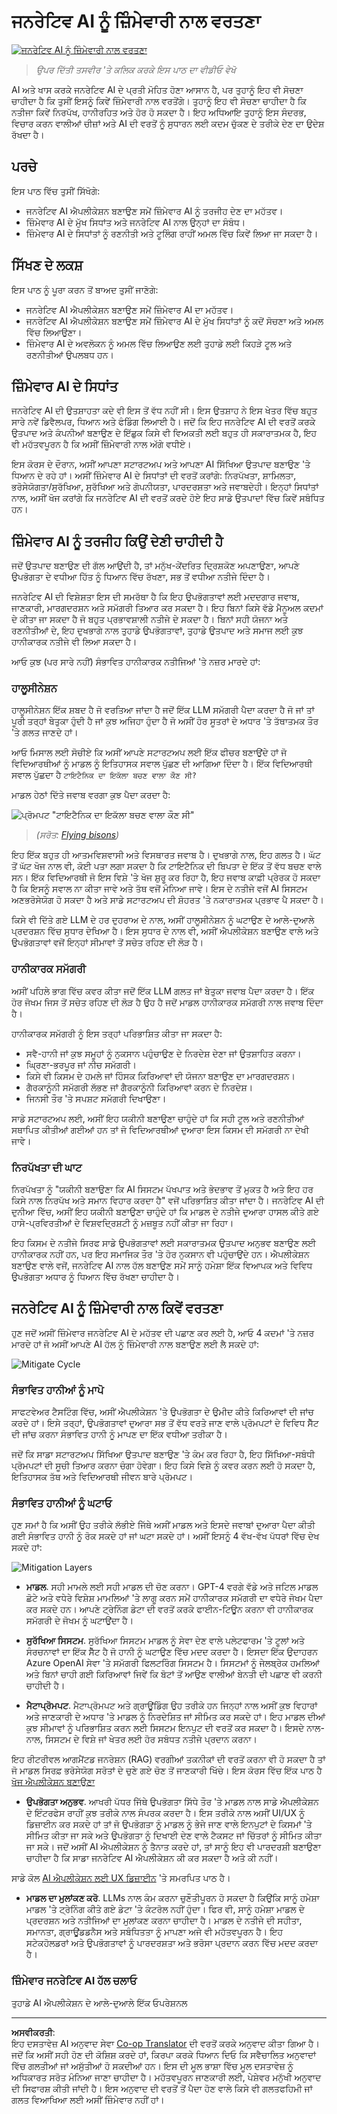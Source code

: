 <!--
CO_OP_TRANSLATOR_METADATA:
{
  "original_hash": "4d57fad773cbeb69c5dd62e65c34200d",
  "translation_date": "2025-10-17T14:14:59+00:00",
  "source_file": "03-using-generative-ai-responsibly/README.md",
  "language_code": "pa"
}
-->
# ਜਨਰੇਟਿਵ AI ਨੂੰ ਜ਼ਿੰਮੇਵਾਰੀ ਨਾਲ ਵਰਤਣਾ

[![ਜਨਰੇਟਿਵ AI ਨੂੰ ਜ਼ਿੰਮੇਵਾਰੀ ਨਾਲ ਵਰਤਣਾ](../../../translated_images/03-lesson-banner.1ed56067a452d97709d51f6cc8b6953918b2287132f4909ade2008c936cd4af9.pa.png)](https://youtu.be/YOp-e1GjZdA?si=7Wv4wu3x44L1DCVj)

> _ਉਪਰ ਦਿੱਤੀ ਤਸਵੀਰ 'ਤੇ ਕਲਿਕ ਕਰਕੇ ਇਸ ਪਾਠ ਦਾ ਵੀਡੀਓ ਵੇਖੋ_

AI ਅਤੇ ਖਾਸ ਕਰਕੇ ਜਨਰੇਟਿਵ AI ਦੇ ਪ੍ਰਤੀ ਮੋਹਿਤ ਹੋਣਾ ਆਸਾਨ ਹੈ, ਪਰ ਤੁਹਾਨੂੰ ਇਹ ਵੀ ਸੋਚਣਾ ਚਾਹੀਦਾ ਹੈ ਕਿ ਤੁਸੀਂ ਇਸਨੂੰ ਕਿਵੇਂ ਜ਼ਿੰਮੇਵਾਰੀ ਨਾਲ ਵਰਤੋਂਗੇ। ਤੁਹਾਨੂੰ ਇਹ ਵੀ ਸੋਚਣਾ ਚਾਹੀਦਾ ਹੈ ਕਿ ਨਤੀਜਾ ਕਿਵੇਂ ਨਿਰਪੱਖ, ਹਾਨੀਰਹਿਤ ਅਤੇ ਹੋਰ ਹੋ ਸਕਦਾ ਹੈ। ਇਹ ਅਧਿਆਇ ਤੁਹਾਨੂੰ ਇਸ ਸੰਦਰਭ, ਵਿਚਾਰ ਕਰਨ ਵਾਲੀਆਂ ਚੀਜ਼ਾਂ ਅਤੇ AI ਦੀ ਵਰਤੋਂ ਨੂੰ ਸੁਧਾਰਨ ਲਈ ਕਦਮ ਚੁੱਕਣ ਦੇ ਤਰੀਕੇ ਦੇਣ ਦਾ ਉਦੇਸ਼ ਰੱਖਦਾ ਹੈ।

## ਪਰਚੇ

ਇਸ ਪਾਠ ਵਿੱਚ ਤੁਸੀਂ ਸਿੱਖੋਗੇ:

- ਜਨਰੇਟਿਵ AI ਐਪਲੀਕੇਸ਼ਨ ਬਣਾਉਣ ਸਮੇਂ ਜ਼ਿੰਮੇਵਾਰ AI ਨੂੰ ਤਰਜੀਹ ਦੇਣ ਦਾ ਮਹੱਤਵ।
- ਜ਼ਿੰਮੇਵਾਰ AI ਦੇ ਮੁੱਖ ਸਿਧਾਂਤ ਅਤੇ ਜਨਰੇਟਿਵ AI ਨਾਲ ਉਨ੍ਹਾਂ ਦਾ ਸੰਬੰਧ।
- ਜ਼ਿੰਮੇਵਾਰ AI ਦੇ ਸਿਧਾਂਤਾਂ ਨੂੰ ਰਣਨੀਤੀ ਅਤੇ ਟੂਲਿੰਗ ਰਾਹੀਂ ਅਮਲ ਵਿੱਚ ਕਿਵੇਂ ਲਿਆ ਜਾ ਸਕਦਾ ਹੈ।

## ਸਿੱਖਣ ਦੇ ਲਕਸ਼

ਇਸ ਪਾਠ ਨੂੰ ਪੂਰਾ ਕਰਨ ਤੋਂ ਬਾਅਦ ਤੁਸੀਂ ਜਾਣੋਗੇ:

- ਜਨਰੇਟਿਵ AI ਐਪਲੀਕੇਸ਼ਨ ਬਣਾਉਣ ਸਮੇਂ ਜ਼ਿੰਮੇਵਾਰ AI ਦਾ ਮਹੱਤਵ।
- ਜਨਰੇਟਿਵ AI ਐਪਲੀਕੇਸ਼ਨ ਬਣਾਉਣ ਸਮੇਂ ਜ਼ਿੰਮੇਵਾਰ AI ਦੇ ਮੁੱਖ ਸਿਧਾਂਤਾਂ ਨੂੰ ਕਦੋਂ ਸੋਚਣਾ ਅਤੇ ਅਮਲ ਵਿੱਚ ਲਿਆਉਣਾ।
- ਜ਼ਿੰਮੇਵਾਰ AI ਦੇ ਅਵਲੋਕਨ ਨੂੰ ਅਮਲ ਵਿੱਚ ਲਿਆਉਣ ਲਈ ਤੁਹਾਡੇ ਲਈ ਕਿਹੜੇ ਟੂਲ ਅਤੇ ਰਣਨੀਤੀਆਂ ਉਪਲਬਧ ਹਨ।

## ਜ਼ਿੰਮੇਵਾਰ AI ਦੇ ਸਿਧਾਂਤ

ਜਨਰੇਟਿਵ AI ਦੀ ਉਤਸ਼ਾਹਤਾ ਕਦੇ ਵੀ ਇਸ ਤੋਂ ਵੱਧ ਨਹੀਂ ਸੀ। ਇਸ ਉਤਸ਼ਾਹ ਨੇ ਇਸ ਖੇਤਰ ਵਿੱਚ ਬਹੁਤ ਸਾਰੇ ਨਵੇਂ ਡਿਵੈਲਪਰ, ਧਿਆਨ ਅਤੇ ਫੰਡਿੰਗ ਲਿਆਈ ਹੈ। ਜਦੋਂ ਕਿ ਇਹ ਜਨਰੇਟਿਵ AI ਦੀ ਵਰਤੋਂ ਕਰਕੇ ਉਤਪਾਦ ਅਤੇ ਕੰਪਨੀਆਂ ਬਣਾਉਣ ਦੇ ਇੱਛੁਕ ਕਿਸੇ ਵੀ ਵਿਅਕਤੀ ਲਈ ਬਹੁਤ ਹੀ ਸਕਾਰਾਤਮਕ ਹੈ, ਇਹ ਵੀ ਮਹੱਤਵਪੂਰਨ ਹੈ ਕਿ ਅਸੀਂ ਜ਼ਿੰਮੇਵਾਰੀ ਨਾਲ ਅੱਗੇ ਵਧੀਏ।

ਇਸ ਕੋਰਸ ਦੇ ਦੌਰਾਨ, ਅਸੀਂ ਆਪਣਾ ਸਟਾਰਟਅਪ ਅਤੇ ਆਪਣਾ AI ਸਿੱਖਿਆ ਉਤਪਾਦ ਬਣਾਉਣ 'ਤੇ ਧਿਆਨ ਦੇ ਰਹੇ ਹਾਂ। ਅਸੀਂ ਜ਼ਿੰਮੇਵਾਰ AI ਦੇ ਸਿਧਾਂਤਾਂ ਦੀ ਵਰਤੋਂ ਕਰਾਂਗੇ: ਨਿਰਪੱਖਤਾ, ਸ਼ਾਮਿਲਤਾ, ਭਰੋਸੇਯੋਗਤਾ/ਸੁਰੱਖਿਆ, ਸੁਰੱਖਿਆ ਅਤੇ ਗੋਪਨੀਯਤਾ, ਪਾਰਦਰਸ਼ਤਾ ਅਤੇ ਜਵਾਬਦੇਹੀ। ਇਨ੍ਹਾਂ ਸਿਧਾਂਤਾਂ ਨਾਲ, ਅਸੀਂ ਖੋਜ ਕਰਾਂਗੇ ਕਿ ਜਨਰੇਟਿਵ AI ਦੀ ਵਰਤੋਂ ਕਰਦੇ ਹੋਏ ਇਹ ਸਾਡੇ ਉਤਪਾਦਾਂ ਵਿੱਚ ਕਿਵੇਂ ਸਬੰਧਿਤ ਹਨ।

## ਜ਼ਿੰਮੇਵਾਰ AI ਨੂੰ ਤਰਜੀਹ ਕਿਉਂ ਦੇਣੀ ਚਾਹੀਦੀ ਹੈ

ਜਦੋਂ ਉਤਪਾਦ ਬਣਾਉਣ ਦੀ ਗੱਲ ਆਉਂਦੀ ਹੈ, ਤਾਂ ਮਨੁੱਖ-ਕੇਂਦਰਿਤ ਦ੍ਰਿਸ਼ਕੋਣ ਅਪਣਾਉਣਾ, ਆਪਣੇ ਉਪਭੋਗਤਾ ਦੇ ਵਧੀਆ ਹਿੱਤ ਨੂੰ ਧਿਆਨ ਵਿੱਚ ਰੱਖਣਾ, ਸਭ ਤੋਂ ਵਧੀਆ ਨਤੀਜੇ ਦਿੰਦਾ ਹੈ।

ਜਨਰੇਟਿਵ AI ਦੀ ਵਿਸ਼ੇਸ਼ਤਾ ਇਸ ਦੀ ਸਮਰੱਥਾ ਹੈ ਕਿ ਇਹ ਉਪਭੋਗਤਾਵਾਂ ਲਈ ਮਦਦਗਾਰ ਜਵਾਬ, ਜਾਣਕਾਰੀ, ਮਾਰਗਦਰਸ਼ਨ ਅਤੇ ਸਮੱਗਰੀ ਤਿਆਰ ਕਰ ਸਕਦਾ ਹੈ। ਇਹ ਬਿਨਾਂ ਕਿਸੇ ਵੱਡੇ ਮੈਨੂਅਲ ਕਦਮਾਂ ਦੇ ਕੀਤਾ ਜਾ ਸਕਦਾ ਹੈ ਜੋ ਬਹੁਤ ਪ੍ਰਭਾਵਸ਼ਾਲੀ ਨਤੀਜੇ ਦੇ ਸਕਦਾ ਹੈ। ਬਿਨਾਂ ਸਹੀ ਯੋਜਨਾ ਅਤੇ ਰਣਨੀਤੀਆਂ ਦੇ, ਇਹ ਦੁਖਭਾਗੇ ਨਾਲ ਤੁਹਾਡੇ ਉਪਭੋਗਤਾਵਾਂ, ਤੁਹਾਡੇ ਉਤਪਾਦ ਅਤੇ ਸਮਾਜ ਲਈ ਕੁਝ ਹਾਨੀਕਾਰਕ ਨਤੀਜੇ ਵੀ ਲਿਆ ਸਕਦਾ ਹੈ।

ਆਓ ਕੁਝ (ਪਰ ਸਾਰੇ ਨਹੀਂ) ਸੰਭਾਵਿਤ ਹਾਨੀਕਾਰਕ ਨਤੀਜਿਆਂ 'ਤੇ ਨਜ਼ਰ ਮਾਰਦੇ ਹਾਂ:

### ਹਾਲੂਸੀਨੇਸ਼ਨ

ਹਾਲੂਸੀਨੇਸ਼ਨ ਇੱਕ ਸ਼ਬਦ ਹੈ ਜੋ ਵਰਤਿਆ ਜਾਂਦਾ ਹੈ ਜਦੋਂ ਇੱਕ LLM ਸਮੱਗਰੀ ਪੈਦਾ ਕਰਦਾ ਹੈ ਜੋ ਜਾਂ ਤਾਂ ਪੂਰੀ ਤਰ੍ਹਾਂ ਬੇਤੁਕਾ ਹੁੰਦੀ ਹੈ ਜਾਂ ਕੁਝ ਅਜਿਹਾ ਹੁੰਦਾ ਹੈ ਜੋ ਅਸੀਂ ਹੋਰ ਸੂਤਰਾਂ ਦੇ ਅਧਾਰ 'ਤੇ ਤੱਥਾਤਮਕ ਤੌਰ 'ਤੇ ਗਲਤ ਜਾਣਦੇ ਹਾਂ।

ਆਓ ਮਿਸਾਲ ਲਈ ਸੋਚੀਏ ਕਿ ਅਸੀਂ ਆਪਣੇ ਸਟਾਰਟਅਪ ਲਈ ਇੱਕ ਫੀਚਰ ਬਣਾਉਂਦੇ ਹਾਂ ਜੋ ਵਿਦਿਆਰਥੀਆਂ ਨੂੰ ਮਾਡਲ ਨੂੰ ਇਤਿਹਾਸਕ ਸਵਾਲ ਪੁੱਛਣ ਦੀ ਆਗਿਆ ਦਿੰਦਾ ਹੈ। ਇੱਕ ਵਿਦਿਆਰਥੀ ਸਵਾਲ ਪੁੱਛਦਾ ਹੈ `ਟਾਇਟੈਨਿਕ ਦਾ ਇਕੱਲਾ ਬਚਣ ਵਾਲਾ ਕੌਣ ਸੀ?`

ਮਾਡਲ ਹੇਠਾਂ ਦਿੱਤੇ ਜਵਾਬ ਵਰਗਾ ਕੁਝ ਪੈਦਾ ਕਰਦਾ ਹੈ:

![ਪ੍ਰੋਮਪਟ "ਟਾਇਟੈਨਿਕ ਦਾ ਇਕੱਲਾ ਬਚਣ ਵਾਲਾ ਕੌਣ ਸੀ"](../../../03-using-generative-ai-responsibly/images/ChatGPT-titanic-survivor-prompt.webp)

> _(ਸਰੋਤ: [Flying bisons](https://flyingbisons.com?WT.mc_id=academic-105485-koreyst))_

ਇਹ ਇੱਕ ਬਹੁਤ ਹੀ ਆਤਮਵਿਸ਼ਵਾਸੀ ਅਤੇ ਵਿਸਥਾਰਤ ਜਵਾਬ ਹੈ। ਦੁਖਭਾਗੇ ਨਾਲ, ਇਹ ਗਲਤ ਹੈ। ਘੱਟ ਤੋਂ ਘੱਟ ਖੋਜ ਨਾਲ ਵੀ, ਕੋਈ ਪਤਾ ਲਗਾ ਸਕਦਾ ਹੈ ਕਿ ਟਾਇਟੈਨਿਕ ਦੀ ਬਿਪਤਾ ਦੇ ਇੱਕ ਤੋਂ ਵੱਧ ਬਚਣ ਵਾਲੇ ਸਨ। ਇੱਕ ਵਿਦਿਆਰਥੀ ਜੋ ਇਸ ਵਿਸ਼ੇ 'ਤੇ ਖੋਜ ਸ਼ੁਰੂ ਕਰ ਰਿਹਾ ਹੈ, ਇਹ ਜਵਾਬ ਕਾਫ਼ੀ ਪ੍ਰੇਰਕ ਹੋ ਸਕਦਾ ਹੈ ਕਿ ਇਸਨੂੰ ਸਵਾਲ ਨਾ ਕੀਤਾ ਜਾਵੇ ਅਤੇ ਤੱਥ ਵਜੋਂ ਮੰਨਿਆ ਜਾਵੇ। ਇਸ ਦੇ ਨਤੀਜੇ ਵਜੋਂ AI ਸਿਸਟਮ ਅਣਭਰੋਸੇਯੋਗ ਹੋ ਸਕਦਾ ਹੈ ਅਤੇ ਸਾਡੇ ਸਟਾਰਟਅਪ ਦੀ ਸ਼ੋਹਰਤ 'ਤੇ ਨਕਾਰਾਤਮਕ ਪ੍ਰਭਾਵ ਪੈ ਸਕਦਾ ਹੈ।

ਕਿਸੇ ਵੀ ਦਿੱਤੇ ਗਏ LLM ਦੇ ਹਰ ਦੁਹਰਾਅ ਦੇ ਨਾਲ, ਅਸੀਂ ਹਾਲੂਸੀਨੇਸ਼ਨ ਨੂੰ ਘਟਾਉਣ ਦੇ ਆਲੇ-ਦੁਆਲੇ ਪ੍ਰਦਰਸ਼ਨ ਵਿੱਚ ਸੁਧਾਰ ਦੇਖਿਆ ਹੈ। ਇਸ ਸੁਧਾਰ ਦੇ ਨਾਲ ਵੀ, ਅਸੀਂ ਐਪਲੀਕੇਸ਼ਨ ਬਣਾਉਣ ਵਾਲੇ ਅਤੇ ਉਪਭੋਗਤਾਵਾਂ ਵਜੋਂ ਇਨ੍ਹਾਂ ਸੀਮਾਵਾਂ ਤੋਂ ਸਚੇਤ ਰਹਿਣ ਦੀ ਲੋੜ ਹੈ।

### ਹਾਨੀਕਾਰਕ ਸਮੱਗਰੀ

ਅਸੀਂ ਪਹਿਲੇ ਭਾਗ ਵਿੱਚ ਕਵਰ ਕੀਤਾ ਜਦੋਂ ਇੱਕ LLM ਗਲਤ ਜਾਂ ਬੇਤੁਕਾ ਜਵਾਬ ਪੈਦਾ ਕਰਦਾ ਹੈ। ਇੱਕ ਹੋਰ ਜੋਖਮ ਜਿਸ ਤੋਂ ਸਚੇਤ ਰਹਿਣ ਦੀ ਲੋੜ ਹੈ ਉਹ ਹੈ ਜਦੋਂ ਮਾਡਲ ਹਾਨੀਕਾਰਕ ਸਮੱਗਰੀ ਨਾਲ ਜਵਾਬ ਦਿੰਦਾ ਹੈ।

ਹਾਨੀਕਾਰਕ ਸਮੱਗਰੀ ਨੂੰ ਇਸ ਤਰ੍ਹਾਂ ਪਰਿਭਾਸ਼ਿਤ ਕੀਤਾ ਜਾ ਸਕਦਾ ਹੈ:

- ਸਵੈ-ਹਾਨੀ ਜਾਂ ਕੁਝ ਸਮੂਹਾਂ ਨੂੰ ਨੁਕਸਾਨ ਪਹੁੰਚਾਉਣ ਦੇ ਨਿਰਦੇਸ਼ ਦੇਣਾ ਜਾਂ ਉਤਸ਼ਾਹਿਤ ਕਰਨਾ।
- ਘ੍ਰਿਣਾ-ਭਰਪੂਰ ਜਾਂ ਨੀਚ ਸਮੱਗਰੀ।
- ਕਿਸੇ ਵੀ ਕਿਸਮ ਦੇ ਹਮਲੇ ਜਾਂ ਹਿੰਸਕ ਕਿਰਿਆਵਾਂ ਦੀ ਯੋਜਨਾ ਬਣਾਉਣ ਦਾ ਮਾਰਗਦਰਸ਼ਨ।
- ਗੈਰਕਾਨੂੰਨੀ ਸਮੱਗਰੀ ਲੱਭਣ ਜਾਂ ਗੈਰਕਾਨੂੰਨੀ ਕਿਰਿਆਵਾਂ ਕਰਨ ਦੇ ਨਿਰਦੇਸ਼।
- ਜਿਨਸੀ ਤੌਰ 'ਤੇ ਸਪਸ਼ਟ ਸਮੱਗਰੀ ਦਿਖਾਉਣਾ।

ਸਾਡੇ ਸਟਾਰਟਅਪ ਲਈ, ਅਸੀਂ ਇਹ ਯਕੀਨੀ ਬਣਾਉਣਾ ਚਾਹੁੰਦੇ ਹਾਂ ਕਿ ਸਹੀ ਟੂਲ ਅਤੇ ਰਣਨੀਤੀਆਂ ਸਥਾਪਿਤ ਕੀਤੀਆਂ ਗਈਆਂ ਹਨ ਤਾਂ ਜੋ ਵਿਦਿਆਰਥੀਆਂ ਦੁਆਰਾ ਇਸ ਕਿਸਮ ਦੀ ਸਮੱਗਰੀ ਨਾ ਦੇਖੀ ਜਾਵੇ।

### ਨਿਰਪੱਖਤਾ ਦੀ ਘਾਟ

ਨਿਰਪੱਖਤਾ ਨੂੰ "ਯਕੀਨੀ ਬਣਾਉਣਾ ਕਿ AI ਸਿਸਟਮ ਪੱਖਪਾਤ ਅਤੇ ਭੇਦਭਾਵ ਤੋਂ ਮੁਕਤ ਹੈ ਅਤੇ ਇਹ ਹਰ ਕਿਸੇ ਨਾਲ ਨਿਰਪੱਖ ਅਤੇ ਸਮਾਨ ਵਿਹਾਰ ਕਰਦਾ ਹੈ" ਵਜੋਂ ਪਰਿਭਾਸ਼ਿਤ ਕੀਤਾ ਜਾਂਦਾ ਹੈ। ਜਨਰੇਟਿਵ AI ਦੀ ਦੁਨੀਆ ਵਿੱਚ, ਅਸੀਂ ਇਹ ਯਕੀਨੀ ਬਣਾਉਣਾ ਚਾਹੁੰਦੇ ਹਾਂ ਕਿ ਮਾਡਲ ਦੇ ਨਤੀਜੇ ਦੁਆਰਾ ਹਾਸਲ ਕੀਤੇ ਗਏ ਹਾਸੇ-ਪ੍ਰਵਿਰਤੀਆਂ ਦੇ ਵਿਸ਼ਵਦ੍ਰਿਸ਼ਟੀ ਨੂੰ ਮਜ਼ਬੂਤ ਨਹੀਂ ਕੀਤਾ ਜਾ ਰਿਹਾ।

ਇਹ ਕਿਸਮ ਦੇ ਨਤੀਜੇ ਸਿਰਫ ਸਾਡੇ ਉਪਭੋਗਤਾਵਾਂ ਲਈ ਸਕਾਰਾਤਮਕ ਉਤਪਾਦ ਅਨੁਭਵ ਬਣਾਉਣ ਲਈ ਹਾਨੀਕਾਰਕ ਨਹੀਂ ਹਨ, ਪਰ ਇਹ ਸਮਾਜਿਕ ਤੌਰ 'ਤੇ ਹੋਰ ਨੁਕਸਾਨ ਵੀ ਪਹੁੰਚਾਉਂਦੇ ਹਨ। ਐਪਲੀਕੇਸ਼ਨ ਬਣਾਉਣ ਵਾਲੇ ਵਜੋਂ, ਜਨਰੇਟਿਵ AI ਨਾਲ ਹੱਲ ਬਣਾਉਣ ਸਮੇਂ ਸਾਨੂੰ ਹਮੇਸ਼ਾ ਇੱਕ ਵਿਆਪਕ ਅਤੇ ਵਿਵਿਧ ਉਪਭੋਗਤਾ ਅਧਾਰ ਨੂੰ ਧਿਆਨ ਵਿੱਚ ਰੱਖਣਾ ਚਾਹੀਦਾ ਹੈ।

## ਜਨਰੇਟਿਵ AI ਨੂੰ ਜ਼ਿੰਮੇਵਾਰੀ ਨਾਲ ਕਿਵੇਂ ਵਰਤਣਾ

ਹੁਣ ਜਦੋਂ ਅਸੀਂ ਜ਼ਿੰਮੇਵਾਰ ਜਨਰੇਟਿਵ AI ਦੇ ਮਹੱਤਵ ਦੀ ਪਛਾਣ ਕਰ ਲਈ ਹੈ, ਆਓ 4 ਕਦਮਾਂ 'ਤੇ ਨਜ਼ਰ ਮਾਰਦੇ ਹਾਂ ਜੋ ਅਸੀਂ ਆਪਣੇ AI ਹੱਲ ਨੂੰ ਜ਼ਿੰਮੇਵਾਰੀ ਨਾਲ ਬਣਾਉਣ ਲਈ ਲੈ ਸਕਦੇ ਹਾਂ:

![Mitigate Cycle](../../../translated_images/mitigate-cycle.babcd5a5658e1775d5f2cb47f2ff305cca090400a72d98d0f9e57e9db5637c72.pa.png)

### ਸੰਭਾਵਿਤ ਹਾਨੀਆਂ ਨੂੰ ਮਾਪੋ

ਸਾਫਟਵੇਅਰ ਟੈਸਟਿੰਗ ਵਿੱਚ, ਅਸੀਂ ਐਪਲੀਕੇਸ਼ਨ 'ਤੇ ਉਪਭੋਗਤਾ ਦੇ ਉਮੀਦ ਕੀਤੇ ਕਿਰਿਆਵਾਂ ਦੀ ਜਾਂਚ ਕਰਦੇ ਹਾਂ। ਇਸੇ ਤਰ੍ਹਾਂ, ਉਪਭੋਗਤਾਵਾਂ ਦੁਆਰਾ ਸਭ ਤੋਂ ਵੱਧ ਵਰਤੇ ਜਾਣ ਵਾਲੇ ਪ੍ਰੋਮਪਟਾਂ ਦੇ ਵਿਵਿਧ ਸੈੱਟ ਦੀ ਜਾਂਚ ਕਰਨਾ ਸੰਭਾਵਿਤ ਹਾਨੀ ਨੂੰ ਮਾਪਣ ਦਾ ਇੱਕ ਵਧੀਆ ਤਰੀਕਾ ਹੈ।

ਜਦੋਂ ਕਿ ਸਾਡਾ ਸਟਾਰਟਅਪ ਸਿੱਖਿਆ ਉਤਪਾਦ ਬਣਾਉਣ 'ਤੇ ਕੰਮ ਕਰ ਰਿਹਾ ਹੈ, ਇਹ ਸਿੱਖਿਆ-ਸਬੰਧੀ ਪ੍ਰੋਮਪਟਾਂ ਦੀ ਸੂਚੀ ਤਿਆਰ ਕਰਨਾ ਚੰਗਾ ਹੋਵੇਗਾ। ਇਹ ਕਿਸੇ ਵਿਸ਼ੇ ਨੂੰ ਕਵਰ ਕਰਨ ਲਈ ਹੋ ਸਕਦਾ ਹੈ, ਇਤਿਹਾਸਕ ਤੱਥ ਅਤੇ ਵਿਦਿਆਰਥੀ ਜੀਵਨ ਬਾਰੇ ਪ੍ਰੋਮਪਟ।

### ਸੰਭਾਵਿਤ ਹਾਨੀਆਂ ਨੂੰ ਘਟਾਓ

ਹੁਣ ਸਮਾਂ ਹੈ ਕਿ ਅਸੀਂ ਉਹ ਤਰੀਕੇ ਲੱਭੀਏ ਜਿੱਥੇ ਅਸੀਂ ਮਾਡਲ ਅਤੇ ਇਸਦੇ ਜਵਾਬਾਂ ਦੁਆਰਾ ਪੈਦਾ ਕੀਤੀ ਗਈ ਸੰਭਾਵਿਤ ਹਾਨੀ ਨੂੰ ਰੋਕ ਸਕਦੇ ਹਾਂ ਜਾਂ ਘਟਾ ਸਕਦੇ ਹਾਂ। ਅਸੀਂ ਇਸਨੂੰ 4 ਵੱਖ-ਵੱਖ ਪੱਧਰਾਂ ਵਿੱਚ ਦੇਖ ਸਕਦੇ ਹਾਂ:

![Mitigation Layers](../../../translated_images/mitigation-layers.377215120b9a1159a8c3982c6bbcf41b6adf8c8fa04ce35cbaeeb13b4979cdfc.pa.png)

- **ਮਾਡਲ**. ਸਹੀ ਮਾਮਲੇ ਲਈ ਸਹੀ ਮਾਡਲ ਦੀ ਚੋਣ ਕਰਨਾ। GPT-4 ਵਰਗੇ ਵੱਡੇ ਅਤੇ ਜਟਿਲ ਮਾਡਲ ਛੋਟੇ ਅਤੇ ਵਧੇਰੇ ਵਿਸ਼ੇਸ਼ ਮਾਮਲਿਆਂ 'ਤੇ ਲਾਗੂ ਕਰਨ ਸਮੇਂ ਹਾਨੀਕਾਰਕ ਸਮੱਗਰੀ ਦਾ ਵਧੇਰੇ ਜੋਖਮ ਪੈਦਾ ਕਰ ਸਕਦੇ ਹਨ। ਆਪਣੇ ਟ੍ਰੇਨਿੰਗ ਡੇਟਾ ਦੀ ਵਰਤੋਂ ਕਰਕੇ ਫਾਈਨ-ਟਿਊਨ ਕਰਨਾ ਵੀ ਹਾਨੀਕਾਰਕ ਸਮੱਗਰੀ ਦੇ ਜੋਖਮ ਨੂੰ ਘਟਾਉਂਦਾ ਹੈ।

- **ਸੁਰੱਖਿਆ ਸਿਸਟਮ**. ਸੁਰੱਖਿਆ ਸਿਸਟਮ ਮਾਡਲ ਨੂੰ ਸੇਵਾ ਦੇਣ ਵਾਲੇ ਪਲੇਟਫਾਰਮ 'ਤੇ ਟੂਲਾਂ ਅਤੇ ਸੰਰਚਨਾਵਾਂ ਦਾ ਇੱਕ ਸੈੱਟ ਹੈ ਜੋ ਹਾਨੀ ਨੂੰ ਘਟਾਉਣ ਵਿੱਚ ਮਦਦ ਕਰਦਾ ਹੈ। ਇਸਦਾ ਇੱਕ ਉਦਾਹਰਨ Azure OpenAI ਸੇਵਾ 'ਤੇ ਸਮੱਗਰੀ ਫਿਲਟਰਿੰਗ ਸਿਸਟਮ ਹੈ। ਸਿਸਟਮਾਂ ਨੂੰ ਜੇਲਬ੍ਰੇਕ ਹਮਲਿਆਂ ਅਤੇ ਬਿਨਾਂ ਚਾਹੀ ਗਈ ਕਿਰਿਆਵਾਂ ਜਿਵੇਂ ਕਿ ਬੋਟਾਂ ਤੋਂ ਆਉਣ ਵਾਲੀਆਂ ਬੇਨਤੀ ਦੀ ਪਛਾਣ ਵੀ ਕਰਨੀ ਚਾਹੀਦੀ ਹੈ।

- **ਮੈਟਾਪ੍ਰੋਮਪਟ**. ਮੈਟਾਪ੍ਰੋਮਪਟ ਅਤੇ ਗ੍ਰਾਊਂਡਿੰਗ ਉਹ ਤਰੀਕੇ ਹਨ ਜਿਨ੍ਹਾਂ ਨਾਲ ਅਸੀਂ ਕੁਝ ਵਿਹਾਰਾਂ ਅਤੇ ਜਾਣਕਾਰੀ ਦੇ ਅਧਾਰ 'ਤੇ ਮਾਡਲ ਨੂੰ ਨਿਰਦੇਸ਼ਿਤ ਜਾਂ ਸੀਮਿਤ ਕਰ ਸਕਦੇ ਹਾਂ। ਇਹ ਮਾਡਲ ਦੀਆਂ ਕੁਝ ਸੀਮਾਵਾਂ ਨੂੰ ਪਰਿਭਾਸ਼ਿਤ ਕਰਨ ਲਈ ਸਿਸਟਮ ਇਨਪੁਟ ਦੀ ਵਰਤੋਂ ਕਰ ਸਕਦਾ ਹੈ। ਇਸਦੇ ਨਾਲ-ਨਾਲ, ਸਿਸਟਮ ਦੇ ਵਿਸ਼ੇ ਜਾਂ ਖੇਤਰ ਲਈ ਹੋਰ ਸਬੰਧਤ ਨਤੀਜੇ ਪ੍ਰਦਾਨ ਕਰਨਾ।

ਇਹ ਰੀਟਰੀਵਲ ਆਗਮੈਂਟਡ ਜਨਰੇਸ਼ਨ (RAG) ਵਰਗੀਆਂ ਤਕਨੀਕਾਂ ਦੀ ਵਰਤੋਂ ਕਰਨਾ ਵੀ ਹੋ ਸਕਦਾ ਹੈ ਤਾਂ ਜੋ ਮਾਡਲ ਸਿਰਫ਼ ਭਰੋਸੇਯੋਗ ਸਰੋਤਾਂ ਦੇ ਚੁਣੇ ਗਏ ਚੋਣ ਤੋਂ ਜਾਣਕਾਰੀ ਖਿੱਚੇ। ਇਸ ਕੋਰਸ ਵਿੱਚ ਇੱਕ ਪਾਠ ਹੈ [ਖੋਜ ਐਪਲੀਕੇਸ਼ਨ ਬਣਾਉਣਾ](../08-building-search-applications/README.md?WT.mc_id=academic-105485-koreyst)

- **ਉਪਭੋਗਤਾ ਅਨੁਭਵ**. ਆਖਰੀ ਪੱਧਰ ਜਿੱਥੇ ਉਪਭੋਗਤਾ ਸਿੱਧੇ ਤੌਰ 'ਤੇ ਮਾਡਲ ਨਾਲ ਸਾਡੇ ਐਪਲੀਕੇਸ਼ਨ ਦੇ ਇੰਟਰਫੇਸ ਰਾਹੀਂ ਕੁਝ ਤਰੀਕੇ ਨਾਲ ਸੰਪਰਕ ਕਰਦਾ ਹੈ। ਇਸ ਤਰੀਕੇ ਨਾਲ ਅਸੀਂ UI/UX ਨੂੰ ਡਿਜ਼ਾਈਨ ਕਰ ਸਕਦੇ ਹਾਂ ਤਾਂ ਜੋ ਉਪਭੋਗਤਾ ਨੂੰ ਮਾਡਲ ਨੂੰ ਭੇਜੇ ਜਾਣ ਵਾਲੇ ਇਨਪੁਟਾਂ ਦੇ ਕਿਸਮਾਂ 'ਤੇ ਸੀਮਿਤ ਕੀਤਾ ਜਾ ਸਕੇ ਅਤੇ ਉਪਭੋਗਤਾ ਨੂੰ ਦਿਖਾਈ ਦੇਣ ਵਾਲੇ ਟੈਕਸਟ ਜਾਂ ਚਿੱਤਰਾਂ ਨੂੰ ਸੀਮਿਤ ਕੀਤਾ ਜਾ ਸਕੇ। ਜਦੋਂ ਅਸੀਂ AI ਐਪਲੀਕੇਸ਼ਨ ਨੂੰ ਤੈਨਾਤ ਕਰਦੇ ਹਾਂ, ਤਾਂ ਸਾਨੂੰ ਇਹ ਵੀ ਪਾਰਦਰਸ਼ੀ ਬਣਾਉਣਾ ਚਾਹੀਦਾ ਹੈ ਕਿ ਸਾਡਾ ਜਨਰੇਟਿਵ AI ਐਪਲੀਕੇਸ਼ਨ ਕੀ ਕਰ ਸਕਦਾ ਹੈ ਅਤੇ ਕੀ ਨਹੀਂ।

ਸਾਡੇ ਕੋਲ [AI ਐਪਲੀਕੇਸ਼ਨ ਲਈ UX ਡਿਜ਼ਾਈਨ](../12-designing-ux-for-ai-applications/README.md?WT.mc_id=academic-105485-koreyst) 'ਤੇ ਸਮਰਪਿਤ ਪਾਠ ਹੈ।

- **ਮਾਡਲ ਦਾ ਮੁਲਾਂਕਣ ਕਰੋ**. LLMs ਨਾਲ ਕੰਮ ਕਰਨਾ ਚੁਣੌਤੀਪੂਰਨ ਹੋ ਸਕਦਾ ਹੈ ਕਿਉਂਕਿ ਸਾਨੂੰ ਹਮੇਸ਼ਾ ਮਾਡਲ 'ਤੇ ਟ੍ਰੇਨਿੰਗ ਕੀਤੇ ਗਏ ਡੇਟਾ 'ਤੇ ਕੰਟਰੋਲ ਨਹੀਂ ਹੁੰਦਾ। ਫਿਰ ਵੀ, ਸਾਨੂੰ ਹਮੇਸ਼ਾ ਮਾਡਲ ਦੇ ਪ੍ਰਦਰਸ਼ਨ ਅਤੇ ਨਤੀਜਿਆਂ ਦਾ ਮੁਲਾਂਕਣ ਕਰਨਾ ਚਾਹੀਦਾ ਹੈ। ਮਾਡਲ ਦੇ ਨਤੀਜੇ ਦੀ ਸਹੀਤਾ, ਸਮਾਨਤਾ, ਗ੍ਰਾਊਂਡਡਨੈਸ ਅਤੇ ਸਬੰਧਿਤਤਾ ਨੂੰ ਮਾਪਣਾ ਅਜੇ ਵੀ ਮਹੱਤਵਪੂਰਨ ਹੈ। ਇਹ ਸਟੇਕਹੋਲਡਰਾਂ ਅਤੇ ਉਪਭੋਗਤਾਵਾਂ ਨੂੰ ਪਾਰਦਰਸ਼ਤਾ ਅਤੇ ਭਰੋਸਾ ਪ੍ਰਦਾਨ ਕਰਨ ਵਿੱਚ ਮਦਦ ਕਰਦਾ ਹੈ।

### ਜ਼ਿੰਮੇਵਾਰ ਜਨਰੇਟਿਵ AI ਹੱਲ ਚਲਾਓ

ਤੁਹਾਡੇ AI ਐਪਲੀਕੇਸ਼ਨ ਦੇ ਆਲੇ-ਦੁਆਲੇ ਇੱਕ ਓਪਰੇਸ਼ਨਲ

---

**ਅਸਵੀਕਰਤੀ**:  
ਇਹ ਦਸਤਾਵੇਜ਼ AI ਅਨੁਵਾਦ ਸੇਵਾ [Co-op Translator](https://github.com/Azure/co-op-translator) ਦੀ ਵਰਤੋਂ ਕਰਕੇ ਅਨੁਵਾਦ ਕੀਤਾ ਗਿਆ ਹੈ। ਜਦੋਂ ਕਿ ਅਸੀਂ ਸਹੀ ਹੋਣ ਦੀ ਕੋਸ਼ਿਸ਼ ਕਰਦੇ ਹਾਂ, ਕਿਰਪਾ ਕਰਕੇ ਧਿਆਨ ਦਿਓ ਕਿ ਸਵੈਚਾਲਿਤ ਅਨੁਵਾਦਾਂ ਵਿੱਚ ਗਲਤੀਆਂ ਜਾਂ ਅਸੁੱਤੀਆਂ ਹੋ ਸਕਦੀਆਂ ਹਨ। ਇਸ ਦੀ ਮੂਲ ਭਾਸ਼ਾ ਵਿੱਚ ਮੂਲ ਦਸਤਾਵੇਜ਼ ਨੂੰ ਅਧਿਕਾਰਤ ਸਰੋਤ ਮੰਨਿਆ ਜਾਣਾ ਚਾਹੀਦਾ ਹੈ। ਮਹੱਤਵਪੂਰਨ ਜਾਣਕਾਰੀ ਲਈ, ਪੇਸ਼ੇਵਰ ਮਨੁੱਖੀ ਅਨੁਵਾਦ ਦੀ ਸਿਫਾਰਸ਼ ਕੀਤੀ ਜਾਂਦੀ ਹੈ। ਇਸ ਅਨੁਵਾਦ ਦੀ ਵਰਤੋਂ ਤੋਂ ਪੈਦਾ ਹੋਣ ਵਾਲੇ ਕਿਸੇ ਵੀ ਗਲਤਫਹਿਮੀ ਜਾਂ ਗਲਤ ਵਿਆਖਿਆ ਲਈ ਅਸੀਂ ਜ਼ਿੰਮੇਵਾਰ ਨਹੀਂ ਹਾਂ।
